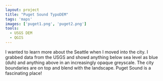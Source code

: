 ```yaml
---
layout: project
title: "Puget Sound TypoDEM"
tags: 'maps'
images: ['puget1.png', 'puget2.png']
tools:
  - USGS DEM
  - QGIS
---
```


I wanted to learn more about the Seattle when I moved into the city. I grabbed data from the USGS and showd anything below sea level as blue (duh) and anything above in an increasingly opaque greyscale. The city boundaries are on top and blend with the landscape. Puget Sound is a fascinating place!
